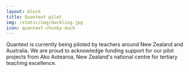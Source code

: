```yaml
---
layout: block
title: Quantext pilot
img: /static/img/duckling.jpg
icon: quantext-chunky-duck
---
```


Quantext is currently being piloted by teachers around New Zealand and Australia. We are proud to acknowledge funding support for our pilot projects from Ako Aotearoa, New Zealand's national centre for tertiary teaching excellence. 
